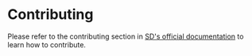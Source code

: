 # Contributing

Please refer to the contributing section in [SD's official documentation][skd-contributing] to learn how to contribute.

[skd-contributing]: https://docs.sighup.io/docs/contribute
